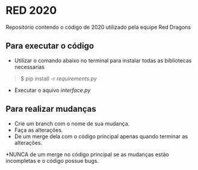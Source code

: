 # RED 2020

Repositório contendo o código de 2020 utilizado pela equipe Red Dragons

## Para executar o código
- Utilizar o comando abaixo no terminal para instalar todas as bibliotecas necessarias
>$ pip install -r *requirements.py*
- Executar o aquivo *interface.py*

## Para realizar mudanças
- Crie um branch com o nome de sua mudança.
- Faça as alterações.
- De um merge dela com o código principal apenas quando terminar as alterações.

*NUNCA de um merge no código principal se as mudanças estão incompletas e o código possue bugs.
